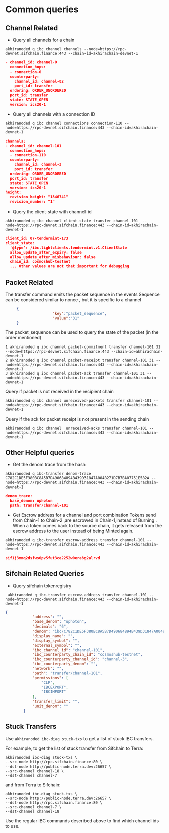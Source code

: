 # Common queries 

## Channel Related

- Query all channels for a chain
```shell
akhiranoded q ibc channel channels --node=https://rpc-devnet.sifchain.finance:443 --chain-id=akhirachain-devnet-1
```
```json
- channel_id: channel-0
  connection_hops:
  - connection-0
  counterparty:
    channel_id: channel-82
    port_id: transfer
  ordering: ORDER_UNORDERED
  port_id: transfer
  state: STATE_OPEN
  version: ics20-1

```

- Query all channels with a connection ID 
```shell
akhiranoded q ibc channel connections connection-110 --node=https://rpc-devnet.sifchain.finance:443 --chain-id=akhirachain-devnet-1
```
```json
channels:
- channel_id: channel-101
  connection_hops:
  - connection-110
  counterparty:
    channel_id: channel-3
    port_id: transfer
  ordering: ORDER_UNORDERED
  port_id: transfer
  state: STATE_OPEN
  version: ics20-1
height:
  revision_height: "1846741"
  revision_number: "1"
```
- Query the client-state with channel-id

```shell
akhiranoded q ibc channel client-state transfer channel-101  --node=https://rpc-devnet.sifchain.finance:443 --chain-id=akhirachain-devnet-1
````
```json
client_id: 07-tendermint-173
client_state:
  '@type': /ibc.lightclients.tendermint.v1.ClientState
  allow_update_after_expiry: false
  allow_update_after_misbehaviour: false
  chain_id: cosmoshub-testnet
  ... Other values are not that important for debugging

```

## Packet Related 
The transfer command emits the packet sequence in the events 
Sequence can be considered similar to nonce , but it is specific to a channel
```json
     {
                     "key":"packet_sequence",  
                     "value":"31"
     }
```

The packet_sequence can be used to query the state of the packet (in the order mentioned) 
```shell
1 akhiranoded q ibc channel packet-commitment transfer channel-101 31  --node=https://rpc-devnet.sifchain.finance:443 --chain-id=akhirachain-devnet-1
2 akhiranoded q ibc channel packet-receipt transfer channel-101 31 --node=https://rpc-devnet.sifchain.finance:443 --chain-id=akhirachain-devnet-1
3 akhiranoded q ibc channel packet-ack transfer channel-101 31 --node=https://rpc-devnet.sifchain.finance:443 --chain-id=akhirachain-devnet-1
```


Query if packet is not received in the recipient chain
```shell
akhiranoded q ibc channel unreceived-packets transfer channel-101 --node=https://rpc-devnet.sifchain.finance:443 --chain-id=akhirachain-devnet-1
```


Query if the ack for packet receipt is not present in the sending chain
```shell
akhiranoded q ibc channel  unreceived-acks transfer channel-101 --node=https://rpc-devnet.sifchain.finance:443 --chain-id=akhirachain-devnet-1
```

## Other Helpful queries
- Get the denom trace from the hash
```shell
akhiranoded q ibc-transfer denom-trace C782C1DE5F380BC8A5B7D490684894B439D31847A004B271D7B7BA07751E582A --node=https://rpc-devnet.sifchain.finance:443 --chain-id=akhirachain-devnet-1
```
```json
denom_trace:
  base_denom: uphoton
  path: transfer/channel-101

```

- Get Escrow address for a channel and port combination
Tokens send from Chain-1 to Chain-2 ,are escrowed in Chain-1,instead of Burning .
When a token comes back to the source chain, it gets released from the escrow address to the user instead of being Minted again.  
```shell
akhiranoded q ibc-transfer escrow-address transfer channel-101 --node=https://rpc-devnet.sifchain.finance:443 --chain-id=akhirachain-devnet-1
```
```json
sif1j3mmq2dsfws0pv5fut3ce2252w0ere8g2alrvd
```

## Sifchain Related Queries 
- Query sifchain tokenregistry 
```shell
 akhiranoded q ibc-transfer escrow-address transfer channel-101 --node=https://rpc-devnet.sifchain.finance:443 --chain-id=akhirachain-devnet-1
```
```json
{
            "address": "",
            "base_denom": "uphoton",
            "decimals": "6",
            "denom": "ibc/C782C1DE5F380BC8A5B7D490684894B439D31847A004B271D7B7BA07751E582A",
            "display_name": "",
            "display_symbol": "",
            "external_symbol": "",
            "ibc_channel_id": "channel-101",
            "ibc_counterparty_chain_id": "cosmoshub-testnet",
            "ibc_counterparty_channel_id": "channel-3",
            "ibc_counterparty_denom": "",
            "network": "",
            "path": "transfer/channel-101",
            "permissions": [
                "CLP",
                "IBCEXPORT",
                "IBCIMPORT"
            ],
            "transfer_limit": "",
            "unit_denom": ""
        }
```
## Stuck Transfers

Use `akhiranoded ibc-diag stuck-txs` to get a list of stuck IBC transfers.

For example, to get the list of stuck transfer from Sifchain to Terra:

```
akhiranoded ibc-diag stuck-txs \
--src-node http://rpc.sifchain.finance:80 \
--dst-node http://public-node.terra.dev:26657 \
--src-channel channel-18 \
--dst-channel channel-7
```

and from Terra to Sifchain:

```
akhiranoded ibc-diag stuck-txs \
--src-node http://public-node.terra.dev:26657 \
--dst-node http://rpc.sifchain.finance:80 \
--src-channel channel-7 \
--dst-channel channel-18
```

Use the regular IBC commands described above to find which channel ids to use.